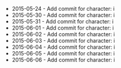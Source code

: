 - 2015-05-24 - Add commit for character: i
- 2015-05-30 - Add commit for character: i
- 2015-05-31 - Add commit for character: i
- 2015-06-01 - Add commit for character: i
- 2015-06-02 - Add commit for character: i
- 2015-06-03 - Add commit for character: i
- 2015-06-04 - Add commit for character: i
- 2015-06-05 - Add commit for character: i
- 2015-06-06 - Add commit for character: i
